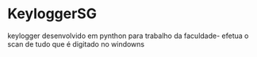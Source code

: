 # KeyloggerSG
keylogger desenvolvido em pynthon para trabalho da faculdade- efetua o scan de tudo que é digitado no windowns
